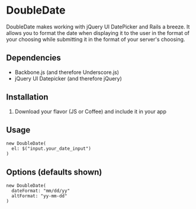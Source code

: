 # DoubleDate

DoubleDate makes working with jQuery UI DatePicker and Rails a breeze. It allows you to format the date when displaying it to the user in the format of your choosing while submitting it in the format of your server's choosing.

## Dependencies

* Backbone.js (and therefore Underscore.js)
* jQuery UI Datepicker (and therefore jQuery)

## Installation

1. Download your flavor (JS or Coffee) and include it in your app

## Usage

    new DoubleDate(
      el: $("input.your_date_input")
    )

## Options (defaults shown)

    new DoubleDate(
      dateFormat: "mm/dd/yy"
      altFormat: "yy-mm-dd"
    )

